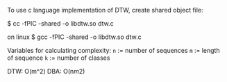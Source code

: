To use c language implementation of DTW, create shared object file:

$ cc -fPIC -shared -o libdtw.so dtw.c

on linux
$ gcc -fPIC -shared -o libdtw.so dtw.c

Variables for calculating complexity:
`n` := number of sequences
`m` := length of sequence
`k` := number of classes

DTW: O(m^2)
DBA: O(n*m*2)
